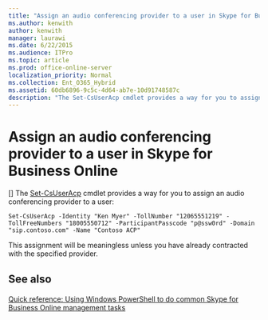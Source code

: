 ```yaml
---
title: "Assign an audio conferencing provider to a user in Skype for Business Online"
ms.author: kenwith
author: kenwith
manager: laurawi
ms.date: 6/22/2015
ms.audience: ITPro
ms.topic: article
ms.prod: office-online-server
localization_priority: Normal
ms.collection: Ent_O365_Hybrid
ms.assetid: 60db6896-9c5c-4d64-ab7e-10d91748587c
description: "The Set-CsUserAcp cmdlet provides a way for you to assign an audio conferencing provider to a user:"
---
```


# Assign an audio conferencing provider to a user in Skype for Business Online
[]
The [Set-CsUserAcp](set-csuseracp.md) cmdlet provides a way for you to assign an audio conferencing provider to a user: 
  
```
Set-CsUserAcp -Identity "Ken Myer" -TollNumber "12065551219" -TollFreeNumbers "18005550712" -ParticipantPasscode "p@ssw0rd" -Domain "sip.contoso.com" -Name "Contoso ACP"
```

This assignment will be meaningless unless you have already contracted with the specified provider.
  
## See also

#### 

[Quick reference: Using Windows PowerShell to do common Skype for Business Online management tasks](quick-reference-using-windows-powershell-to-do-common-skype-for-business-online.md)

